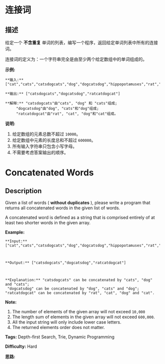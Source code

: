# 连接词

## 描述

给定一个 **不含重复** 单词的列表，编写一个程序，返回给定单词列表中所有的连接词。

连接词的定义为：一个字符串完全是由至少两个给定数组中的单词组成的。

**示例:**

    
    
    **输入:** ["cat","cats","catsdogcats","dog","dogcatsdog","hippopotamuses","rat","ratcatdogcat"]
    
    **输出:** ["catsdogcats","dogcatsdog","ratcatdogcat"]
    
    **解释:** "catsdogcats"由"cats", "dog" 和 "cats"组成; 
         "dogcatsdog"由"dog", "cats"和"dog"组成; 
         "ratcatdogcat"由"rat", "cat", "dog"和"cat"组成。
    

**说明:**

  1. 给定数组的元素总数不超过 `10000`。
  2. 给定数组中元素的长度总和不超过 `600000`。
  3. 所有输入字符串只包含小写字母。
  4. 不需要考虑答案输出的顺序。



# Concatenated Words

## Description

Given a list of words ( **without duplicates** ), please write a program that returns all concatenated words in the given list of words.

A concatenated word is defined as a string that is comprised entirely of at least two shorter words in the given array.

**Example:**  

    
    
    **Input:** ["cat","cats","catsdogcats","dog","dogcatsdog","hippopotamuses","rat","ratcatdogcat"]
    
    **Output:** ["catsdogcats","dogcatsdog","ratcatdogcat"]
    
    **Explanation:** "catsdogcats" can be concatenated by "cats", "dog" and "cats";   
     "dogcatsdog" can be concatenated by "dog", "cats" and "dog";   
    "ratcatdogcat" can be concatenated by "rat", "cat", "dog" and "cat".
    

**Note:**  

  1. The number of elements of the given array will not exceed `10,000 `
  2. The length sum of elements in the given array will not exceed `600,000`. 
  3. All the input string will only include lower case letters.
  4. The returned elements order does not matter. 


**Tags:** Depth-first Search, Trie, Dynamic Programming

**Difficulty:** Hard

**思路:**
